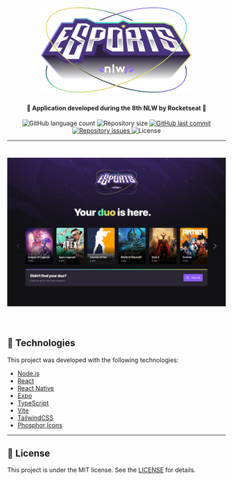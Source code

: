 <h1 align="center">
    <img alt="NLW-eSports" title="#NLW-eSports" src="github/Logo.svg" width="350px" />
</h1>

<h4 align="center"> 
  🚀 Application developed during the 8th NLW by Rocketseat 🚀
</h4>

<p align="center">
  <img alt="GitHub language count" src="https://img.shields.io/github/languages/count/sestevao/nlw_esports">	
  <img alt="Repository size" src="https://img.shields.io/github/repo-size/sestevao/nlw_esports">
	
  <a href="https://github.com/sestevao/nlw_esports/commits/master">
    <img alt="GitHub last commit" src="https://img.shields.io/github/last-commit/sestevao/nlw_esports">
  </a>
  
  <a href="https://github.com/sestevao/nlw_esports/issues">
    <img alt="Repository issues" src="https://img.shields.io/github/issues/sestevao/nlw_esports">
  </a>
  
  <img alt="License" src="https://img.shields.io/badge/license-MIT-brightgreen">
<p>

---

<h1 align="center">
    <img alt="landing-page" title="landing-page" src="github/Landing.png" width="650px" />
</h1>

<p>&nbsp;</p>

## :rocket: Technologies

This project was developed with the following technologies:

- [Node.js](https://nodejs.org/en/) 
- [React](https://reactjs.org)
- [React Native](https://facebook.github.io/react-native/)
- [Expo](https://expo.io/)
- [TypeScript](https://www.typescriptlang.org/)
- [Vite](https://vitejs.dev/)
- [TailwindCSS](https://tailwindcss.com/)
- [Phosphor Icons](https://phosphoricons.com/)

---

## :memo: License

This project is under the MIT license. See the [LICENSE](LICENSE) for details.